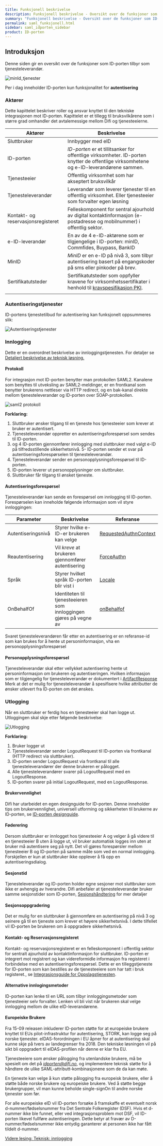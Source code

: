 ```yaml
---
title: Funksjonell beskrivelse
description: Funksjonell beskrivelse - Oversikt over de funksjoner som ID-porten tilbyr som tjenesteleverandør
summary: "Funksjonell beskrivelse - Oversikt over de funksjoner som ID-porten tilbyr som tjenesteleverandør"
permalink: saml_funksjonell.html
sidebar: saml_idporten_sidebar
product: ID-porten
---
```


## Introduksjon

Denne siden gir en oversikt over de funksjoner som ID-porten tilbyr som tjenesteleverandør. 

![](/idporten-integrasjonsguide/assets/images/funksjonelt_gammal.bmp "minId_tjenester")

Per i dag inneholder ID-porten kun funksjonalitet for **autentisering**

### Aktører

Dette kapittelet beskriver roller og ansvar knyttet til den tekniske integrasjonen mot ID-porten. Kapittelet er et tillegg til bruksvilkårene som i større grad omhandler det avtalemessige mellom Difi og tjenesteeierne.

| Aktører | Beskrivelse | 
| --- | --- |
| Sluttbruker | Innbygger med eID | 
| ID-porten | *ID-porten* er et tillitsanker for offentlige virksomheter. ID-porten knytter de offentlige virksomhetene og e-ID-leverandørene sammen. | 
| Tjenesteeier | Offentlig virksomhet som har akseptert bruksvilkår | 
| Tjenesteleverandør | Leverandør som leverer tjenester til en offentlig virksomhet. Eller tjenesteeier som forvalter egen løsning | 
| Kontakt- og reservasjonsregisteret | Felleskomponent for sentral ajourhold av digital kontaktinformasjon (e-postadresse og mobilnummer) i offentlig sektor.  | 
| e-ID-leverandør | En av de 4 e-ID-aktørene som er tilgjengelige i ID-porten: minID, Commfides, Buypass, BankID | 
| MinID | *MinID* er en e-ID på nivå 3, som tilbyr autentisering basert på engangskoder på sms eller pinkoder på brev. |
| Sertifikatutsteder | Sertifikatutsteder som oppfyller kravene for virksomhetssertifikater i henhold til [kravspesifikasjon PKI](https://www.difi.no/fagomrader-og-tjenester/digitalisering-og-samordning/standarder/referansekatalogen/bruk-av-pki-med-og-i-offentlig-sektor). | 
| | | 

### Autentiseringstjenester 

ID-portens tjenestetilbud for autentisering kan funksjonelt oppsummeres slik:

![](/idporten-integrasjonsguide/assets/images/autentiseringstjenester.bmp "Autentiseringstjenester")

### Innlogging

Dette er en overordnet beskrivelse av innloggingstjenesten. For detaljer se [Detaljert beskrivelse av teknisk løsning.](https://johan0stman.github.io/idporten-integrasjonsguide//4_detaljert_beskrivelse.html)

#### **Protokoll**

For integrasjon mot ID-porten benytter man protokollen SAML2. 
Kanalene som benyttes til utveksling av SAML2-meldinger, er en frontkanal som benytter brukerens nettleser via HTTP redirect, og en bak-kanal direkte mellom tjenesteleverandør og ID-porten over SOAP-protokollen. 

![](/idporten-integrasjonsguide/assets/images/saml2_protokoll.bmp "saml2 protokoll")

**Forklaring:**

1. Sluttbruker ønsker tilgang til en tjeneste hos tjenesteeier som krever at bruker er autentisert.
2. Tjenesteleverandør oppretter en autentiseringsforespørsel som sendes til ID-porten.
3. og 4 ID-porten gjennomfører innlogging med sluttbruker med valgt e-ID på tilfredsstillende sikkerhetsnivå.
5- ID-porten sender et svar på autentiseringsforespørselen til tjenesteleverandør.
6. Tjenesteleverandør sender en personopplysningsforespørsel til ID-porten.
7. ID-porten leverer ut personopplysninger om sluttbruker.
8. Sluttbruker får tilgang til ønsket tjeneste.

#### **Autentiseringsforespørsel**

Tjenesteleverandør kan sende en forespørsel om innlogging til ID-porten. Forespørselen kan inneholde følgende informasjon som vil styre innloggingen:

| Parameter | Beskrivelse | Referanse | 
| --- | --- |--- |
| Autentiseringsnivå | Styrer hvilke e-ID-er brukeren kan velge | [RequestedAuthnContext](https://johan0stman.github.io/idporten-integrasjonsguide//3_teknisk_innlogging.html#requestedauthncontext) | 
| Reautentisering | Vil _kreve_ at brukeren gjennomfører autentisering | [ForceAuthn](https://johan0stman.github.io/idporten-integrasjonsguide//3_teknisk_innlogging.html#forceauthn) | 
| Språk | Styrer hvilket språk ID-porten blir vist i | [Locale](https://johan0stman.github.io/idporten-integrasjonsguide//3_teknisk_innlogging.html#locale) | 
| OnBehalfOf | Identiteten til tjenesteeieren som innloggingen gjøres på vegne av | [onBehalfof](https://johan0stman.github.io/idporten-integrasjonsguide//3_teknisk_innlogging.html#overføring-av-informasjon-om-tjenesteeier-for-leverandører) | 

Svaret tjenesteleverandøren får etter en autentisering er en referanse-id som kan brukes for å hente ut personinformasjon, vha en personopplysningsforespørsel

#### **Personopplysningsforespørsel**

Tjenesteleverandør skal etter vellykket autentisering hente ut personinformasjon om brukeren og autentiseringen. Hvilken informasjon som er tilgjengelig for tjenesteleverandør er dokumentert i 
[ArtifactResponse](https://johan0stman.github.io/idporten-integrasjonsguide//3_teknisk_innlogging.html#artifactresponse)
Merk at det er mulig for tjenesteleverandør å spesifisere hvilke attributter de ønsker utlevert fra ID-porten om det ønskes.

### Utlogging

Når en sluttbruker er ferdig hos en tjenesteeier skal han logge ut. Utloggingen skal skje etter følgende beskrivelse:

![](/idporten-integrasjonsguide/assets/images/utlogging.bmp "Utlogging")

**Forklaring:**
1. Bruker logger ut
2. Tjenesteleverandør sender LogoutRequest til ID-porten via frontkanal (HTTP redirect via sluttbruker).
3. ID-porten sender LogoutRequest via frontkanal til alle tjenesteleverandører der denne brukeren er pålogget. 
4. Alle tjenesteleverandører svarer på LogoutRequest med en LogoutResponse.
5. ID-porten svarer på initial LogoutRequest, med en LogoutResponse.

#### **Brukervennlighet**

Difi har utarbeidet en egen designguide for ID-porten. Denne inneholder tips om brukervennlighet, universell utforming og sikkerheten til brukerne av ID-porten, se [ID-porten designguide](https://samarbeid.difi.no/sites/samarbeid/files/designguide_id-porten_v2.0_0.pdf). 

#### **Føderering** 

Dersom sluttbruker er innlogget hos tjenesteeier A og velger å gå videre til en tjenesteeier B uten å logge ut, vil bruker automatisk logges inn uten at bruker må autentisere seg på nytt. Det vil gjøres forespørsler mellom tjenesteeier B og ID-porten på samme måte som ved en normal innlogging. Forskjellen er kun at sluttbruker ikke opplever å få opp en autentiseringsdialog.

#### **Sesjonstid**

Tjenesteleverandør og ID-porten holder egne sesjoner mot sluttbruker som ikke er avhengig av hverandre. Difi anbefaler at tjenesteleverandør bruker samme sesjonstider som ID-porten, [Sesjonshåndtering](https://johan0stman.github.io/idporten-integrasjonsguide//4_detaljert_beskrivelse.html#sesjonshåndtering) for mer detaljer

#### **Sesjonsoppgradering**

Det er mulig for en sluttbruker å gjennomføre en autentisering på nivå 3 og seinere gå til en tjeneste som krever et høyere sikkerhetsnivå. I dette tilfellet vil ID-porten be brukeren om å oppgradere sikkerhetsnivå. 

#### **Kontakt- og Reservasjonsregisteret**

Kontakt- og reservasjonsregisteret er en felleskomponent i offentlig sektor for sentralt ajourhold av kontaktinformasjon for sluttbruker. ID-porten er integrert mot registrert og kan videreformidle informasjon fra registeret i forbindelse med en autentiseringsforespørsel. Dette er en tilleggstjeneste for ID-porten som kan bestilles av de tjenesteeiere som har tatt i bruk registeret., se [Integrasjonsguide for Oppslagstjenesten](https://johan0stman.github.io/oppslagstjenesten-integrasjonsguide/1_hva_er_oppslagstjenesten).

#### **Alternative innlogingsmetoder**

ID-porten kan lenke til en URL som tilbyr innloggingsmetoder som tjenesteeier selv forvalter. Lenken vil bli vist når brukeren skal velge innlogging mellom de ulike eID-leverandørene. 

#### **Europeiske Brukere**

Fra 15-09 releasen inkluderer ID-porten støtte for at europeiske brukere knyttet til EUs pilot-infrastruktur for autentisering, STORK, kan logge seg på norske tjenester.  eIDAS-forordningen i EU åpner for at autentisering skal kunne skje på tvers av landegrenser fra 2018. Den tekniske løsningen vil på sikt bli oppgradert til eIDAS-profilen når denne er klar fra EU.

Tjenesteeiere som ønsker pålogging fra utenlandske brukere, må be spesielt om det på *idporten@difi.no*, og implementere teknisk støtte for å håndtere de ulike SAML-attributt-kombinasjonene som de da kan møte.

En tjeneste kan velge å kun støtte pålogging fra europeisk brukere, eller å støtte både norske brukere og europeiske brukere. Ved å støtte begge brukergrupper, vil man kunne beholde single-signOn til andre norske tjenester som før. 

For alle europeiske eID vil ID-porten forsøke å framskaffe et eventuelt norsk d-nummer/fødselsnummer fra Det Sentrale Folkeregister (DSF). Hvis et d-nummer ikke ble funnet, eller ved integrasjonsproblem mot DSF, vil ID-porten likevel fullføre autentiseringen. Dette betyr at fravær av D-nummer/fødselsnummer ikke entydig garanterer at personen ikke har fått tildelt d-nummer.

[Videre lesing: Teknisk: innlogging](https://johan0stman.github.io/idporten-integrasjonsguide//3_teknisk_innlogging.html)
